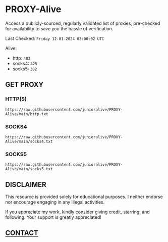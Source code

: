 # PROXY-Alive

Access a publicly-sourced, regularly validated list of proxies, pre-checked for availability to save you the hassle of verification.

Last Checked: `Friday 12-01-2024 03:00:02 UTC`

Alive:
- http: `483`
- socks4: `425`
- socks5: `382`

## GET PROXY

### HTTP(S)

```https://raw.githubusercontent.com/junioralive/PROXY-Alive/main/http.txt```

### SOCKS4

```https://raw.githubusercontent.com/junioralive/PROXY-Alive/main/socks4.txt```

### SOCKS5

```https://raw.githubusercontent.com/junioralive/PROXY-Alive/main/socks5.txt```

## DISCLAIMER

This resource is provided solely for educational purposes. I neither endorse nor encourage engaging in any illegal activities.

If you appreciate my work, kindly consider giving credit, starring, and following. Your support is greatly appreciated! 

## [CONTACT](https://t.me/TheJuniorAlive)
